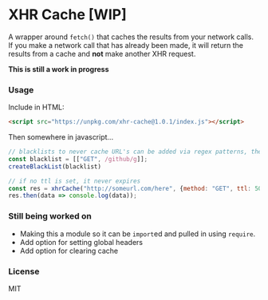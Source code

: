 # XHR Cache [WIP]

A wrapper around `fetch()` that caches the results from your network calls. If you make a network call that has already been made, it will return the results from a cache and **not** make another XHR request.

**This is still a work in progress**

### Usage

Include in HTML:

```html
<script src="https://unpkg.com/xhr-cache@1.0.1/index.js"></script>
```

Then somewhere in javascript...

```javascript
// blacklists to never cache URL's can be added via regex patterns, then call createBlacklist() and pass it in
const blacklist = [["GET", /github/g]];
createBlackList(blacklist)

// if no ttl is set, it never expires
const res = xhrCache("http://someurl.com/here", {method: "GET", ttl: 5000})
res.then(data => console.log(data));
```

### Still being worked on

* Making this a module so it can be `import`ed and pulled in using `require`.
* Add option for setting global headers
* Add option for clearing cache

### License

MIT